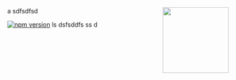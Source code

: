 <a href="https://github.com/wyvern8/akamai-nginx">
  <img src="https://raw.githubusercontent.com/wyvern8/akamai-nginx/master/logo.png?raw=true" alt="" title="logo" style="width: 150px;" align="right">
</a>a
sdfsdfsd

[![npm version](https://storage.googleapis.com/github-bin/gtm-logo.svg)]()
ls
dsfsddfs
ss
d
